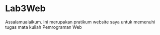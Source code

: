 # Lab3Web
Assalamualaikum. Ini merupakan pratikum website saya untuk memenuhi tugas mata kuliah Pemrograman Web
